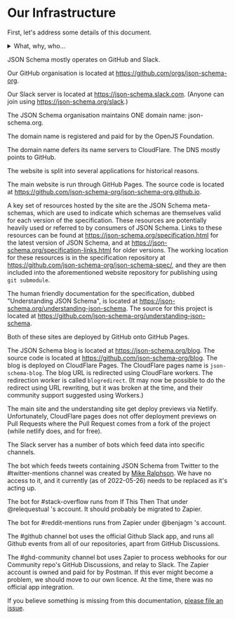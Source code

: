 # Our Infrastructure

First, let's address some details of this document.

<details>
  <summary>What, why, who...</summary>

  ## What?

  This document outlines the various systems that JSON Schema the organisation uses and maintains.
  This does not include social media profiles.

  ## Why?

  It's part of the required tasks to be completed by the OpenJS Foundation, forming an item of the [onboarding checklist](https://github.com/openjs-foundation/cross-project-council/blob/main/PROJECT_PROGRESSION.md#onboarding-checklist).
  It's also probably good practice.

  This enables members of the JSON Schema team, and the OpenJS Foundation, to have oversight and management of such infrastructure should it be required.

  ## Who?

  This was mainly a list created by Ben Hutton (@relequestual).
  Others are free to amend and update this (via Pull Requests) as is required.

</details>

JSON Schema mostly operates on GitHub and Slack.

Our GitHub organisation is located at https://github.com/orgs/json-schema-org.

Our Slack server is located at https://json-schema.slack.com.
(Anyone can join using https://json-schema.org/slack.)

The JSON Schema organisation maintains ONE domain name: json-schema.org.

The domain name is registered and paid for by the OpenJS Foundation.

The domain name defers its name servers to CloudFlare.
The DNS mostly points to GitHub.

The website is split into several applications for historical reasons.

The main website is run through GitHub Pages. The source code is located at https://github.com/json-schema-org/json-schema-org.github.io.

A key set of resources hosted by the site are the JSON Schema meta-schemas, which are used to indicate which schemas are themselves valid for each version of the specification.
These resources are potentially heavily used or referred to by consumers of JSON Schema.
Links to these resources can be found at https://json-schema.org/specification.html for the latest version of JSON Schema, and at https://json-schema.org/specification-links.html for older versions.
The working location for these resources is in the specification repository at https://github.com/json-schema-org/json-schema-spec/, and they are then included into the aforementioned website repository for publishing using `git submodule`.

The human friendly documentation for the specification, dubbed "Understanding JSON Schema", is located at https://json-schema.org/understanding-json-schema.
The source for this project is located at https://github.com/json-schema-org/understanding-json-schema.

Both of these sites are deployed by GitHub onto GitHub Pages.

The JSON Schema blog is located at https://json-schema.org/blog.
The source code is located at https://github.com/json-schema-org/blog.
The blog is deployed on CloudFlare Pages.
The CloudFlare pages name is `json-schema-blog`.
The blog URL is redirected using CloudFlare workers.
The redirection worker is called `blogredirect`.
(It may now be possible to do the redirect using URL rewriting, but it was broken at the time, and their community support suggested using Workers.)

The main site and the understanding site get deploy previews via Netlify.
Unfortunately, CloudFlare pages does not offer deployment previews on Pull Requests where the Pull Request comes from a fork of the project (while netlify does, and for free).

The Slack server has a number of bots which feed data into specific channels.

The bot which feeds tweets containing JSON Schema from Twitter to the #twitter-mentions channel was created by [Mike Ralphson](https://twitter.com/PermittedSoc). We have no access to it, and it currently (as of 2022-05-26) needs to be replaced as it's acting up.

The bot for #stack-overflow runs from If This Then That under @relequestual 's account. It should probably be migrated to Zapier.

The bot for #reddit-mentions runs from Zapier under @benjagm 's account. 

The #github channel bot uses the official Github Slack app, and runs all Github events from all of our repositories, apart from GitHub Discussions.

The #ghd-community channel bot uses Zapier to process webhooks for our Community repo's GitHub Discussions, and relay to Slack.
The Zapier account is owned and paid for by Postman. If this ever might become a problem, we should move to our own licence.
At the time, there was no official app integration.


If you believe something is missing from this documentation, [please file an issue](https://github.com/json-schema-org/community/issues/new?assignees=&labels=&template=action_item.md).
